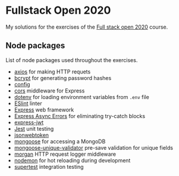 # Fullstack Open 2020
My solutions for the exercises of the [Full stack open 2020](https://fullstackopen.com/en/) course.


## Node packages
List of node packages used throughout the exercises.
* [axios](https://www.npmjs.com/package/axios) for making HTTP requets
* [bcrypt](https://github.com/kelektiv/node.bcrypt.js) for generating password hashes
* [config](https://github.com/lorenwest/node-config)
* [cors](https://expressjs.com/en/resources/middleware/cors.html) middleware for Express
* [dotenv](https://github.com/motdotla/dotenv) for loading environment variables from `.env` file
* [ESlint](https://eslint.org/) linter
* [Express](https://expressjs.com) web framework
* [Express Async Errors](https://github.com/davidbanham/express-async-errors) for eliminating try-catch blocks
* [express-jwt](https://www.npmjs.com/package/express-jwt)
* [Jest](https://jestjs.io/) unit testing
* [jsonwebtoken](https://github.com/auth0/node-jsonwebtoken)
* [mongoose](https://mongoosejs.com/) for accessing a MongoDB
* [mongoose-unique-validator](https://github.com/blakehaswell/mongoose-unique-validator) pre-save validation for unique fields
* [morgan](https://github.com/expressjs/morgan) HTTP request logger middleware
* [nodemon](https://nodemon.io/) for hot reloading during development
* [supertest](https://github.com/visionmedia/supertest) integration testing
